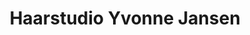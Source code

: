 ---
title: "Haarstudio Yvonne Jansen"
url: /dessau-rosslau/haarstudio-yvonne-jansen/
shop: Friseur
---